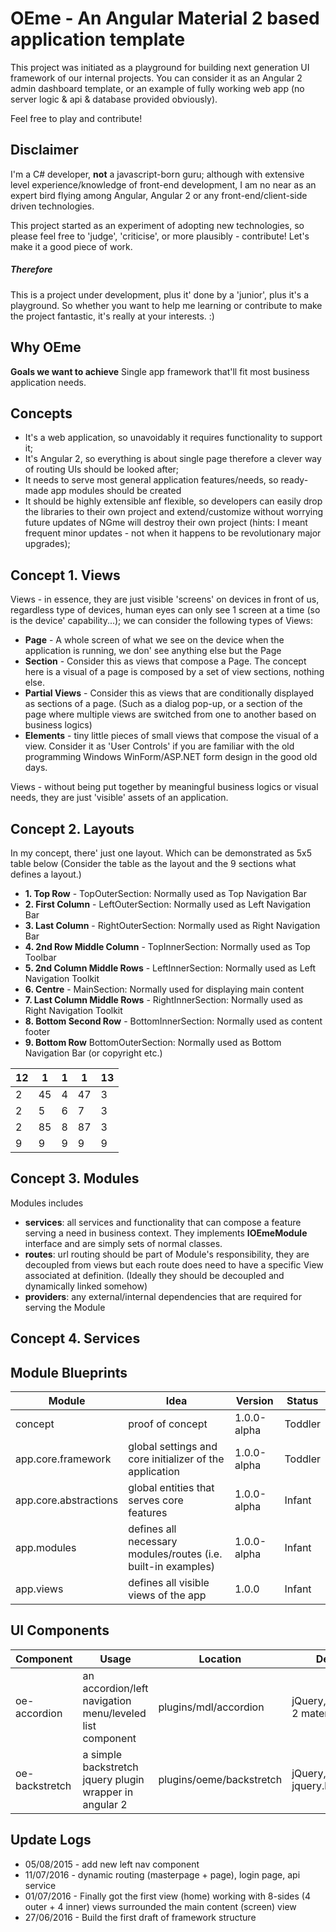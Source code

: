 # OEme - An Angular Material 2 based application template

This project was initiated as a playground for building next generation UI framework of our internal projects. You can consider it as an Angular 2 admin dashboard template, or an example of fully working web app (no server logic & api & database provided obviously).

Feel free to play and contribute!

## Disclaimer

I'm a C# developer, **not** a javascript-born guru; although with extensive level experience/knowledge of front-end development, I am no near as an expert bird flying among Angular, Angular 2 or any front-end/client-side driven technologies. 

This project started as an experiment of adopting new technologies, so please feel free to 'judge', 'criticise', or more plausibly - contribute!  Let's make it a good piece of work.

##### Therefore

This is a project under development, plus it' done by a 'junior', plus it's a playground. So whether you want to help me learning or contribute to make the project fantastic, it's really at your interests. :)


## Why OEme

**Goals we want to achieve**
Single app framework that'll fit most business application needs.


## Concepts

* It's a web application, so unavoidably it requires functionality to support it; 
* It's Angular 2, so everything is about single page therefore a clever way of routing UIs should be looked after;
* It needs to serve most general application features/needs, so ready-made app modules should be created
* It should be highly extensible anf flexible, so developers can easily drop the libraries to their own project and extend/customize without worrying future updates of NGme will destroy their own project (hints: I meant frequent minor updates - not when it happens to be revolutionary major upgrades);

## Concept 1. Views
Views - in essence, they are just visible 'screens' on devices in front of us, regardless type of devices, human eyes can only see 1 screen at a time (so is the device' capability...); we can consider the following types of Views:
* **Page** - A whole screen of what we see on the device when the application is running, we don' see anything else but the Page
* **Section** - Consider this as views that compose a Page. The concept here is a visual of a page is composed by a set of view sections, nothing else.
* **Partial Views** - Consider this as views that are conditionally displayed as sections of a page. (Such as a dialog pop-up, or a section of the page where multiple views are switched from one to another based on business logics)
* **Elements** - tiny little pieces of small views that compose the visual of a view. Consider it as 'User Controls' if you are familiar with the old programming Windows WinForm/ASP.NET form design in the good old days.
 
Views - without being put together by meaningful business logics or visual needs, they are just 'visible' assets of an application.
 
## Concept 2. Layouts
In my concept, there' just one layout. Which can be demonstrated as 5x5 table below (Consider the table as the layout and the 9 sections what defines a layout.)

* **1. Top Row**   - TopOuterSection: Normally used as Top Navigation Bar
* **2. First Column** - LeftOuterSection: Normally used as Left Navigation Bar
* **3. Last Column** - RightOuterSection: Normally used as Right Navigation Bar
* **4. 2nd Row Middle Column** - TopInnerSection: Normally used as Top Toolbar 
* **5. 2nd Column Middle Rows** - LeftInnerSection: Normally used as Left Navigation Toolkit 
* **6. Centre** - MainSection: Normally used for displaying main content
* **7. Last Column Middle Rows** - RightInnerSection: Normally used as Right Navigation Toolkit
* **8. Bottom Second Row** - BottomInnerSection: Normally used as content footer 
* **9. Bottom Row** BottomOuterSection: Normally used as Bottom Navigation Bar (or copyright etc.)

| 12 | 1 | 1 | 1 | 13 |
|---|---|---|---|---|
| 2 | 45 | 4 | 47 | 3 |
| 2 | 5 | 6 | 7 | 3 |
| 2 | 85 | 8 | 87 | 3 |
| 9 | 9 | 9 | 9 | 9 |

## Concept 3. Modules
 Modules includes 
 - **services**: all services and functionality that can compose a feature serving a need in business context. They implements **IOEmeModule** interface and are simply sets of normal classes.
 - **routes**: url routing should be part of Module's responsibility, they are decoupled from views but each route does need to have a specific View associated at definition. (Ideally they should be decoupled and dynamically linked somehow)
 - **providers**: any external/internal dependencies that are required for serving the Module

## Concept 4. Services
 
## Module Blueprints

| Module  | Idea | Version | Status |
|---|---|---|---|
| concept | proof of concept | 1.0.0-alpha | Toddler |
| app.core.framework  | global settings and core initializer of the application | 1.0.0-alpha | Toddler |
| app.core.abstractions | global entities that serves core features | 1.0.0-alpha | Infant |
| app.modules | defines all necessary modules/routes (i.e. built-in examples) | 1.0.0-alpha | Infant |
| app.views | defines all visible views of the app | 1.0.0 | Infant |

## UI Components

| Component  | Usage | Location | Dependencies | Status |
|---|---|---|---|---|
| oe-accordion | an accordion/left navigation menu/leveled list component | plugins/mdl/accordion | jQuery, mdl css, angular 2 material theming | adult |
| oe-backstretch | a simple backstretch jquery plugin wrapper in angular 2 | plugins/oeme/backstretch | jQuery, jquery.backstretch.min.js | adult |

## Update Logs
* 05/08/2015 - add new left nav component <oe-accordion></oe-accordion>
* 11/07/2016 - dynamic routing (masterpage + page), login page, api service 
* 01/07/2016 - Finally got the first view (home) working with 8-sides (4 outer + 4 inner) views surrounded the main content (screen) view
* 27/06/2016 - Build the first draft of framework structure